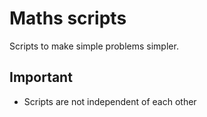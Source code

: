 # Maths scripts

Scripts to make simple problems simpler.

## Important

-   Scripts are not independent of each other
